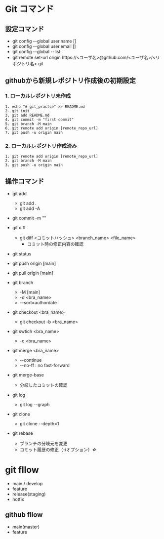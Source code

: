 # Git コマンド

## 設定コマンド

- git config --global user.name []
- git config --global user.email []
- git config --global --list
- git remote set-url origin https://<ユーザ名>@github.com/<ユーザ名>/<リポジトリ名>.git

## githubから新規レポジトリ作成後の初期設定

### 1. ローカルレポジトリ未作成
```
1. echo "# git_practce" >> README.md 
2. git init
3. git add README.md
4. git commit -m "first commit"
5. git branch -M main
6. git remote add origin [remote_repo_url]
7. git push -u origin main
```


### 2. ローカルレポジトリ作成済み
```
1. git remote add origin [remote_repo_url]
2. git branch -M main
3. git push -u origin main
```


## 操作コマンド

- git add
  - git add .
  - git add -A

- git commit -m ""

- git diff
  - git diff <コミットハッシュ> <branch_name> <file_name>
    - コミット時の修正内容の確認

- git status

- git push origin [main]
- git pull origin [main]

- git branch
  - -M [main]
  - -d <bra_name>
  - --sort=authordate

- git checkout <bra_name>
  - git checkout -b <bra_name>

- git swtich <bra_name>
  - -c <bra_name>

- git merge <bra_name>
  - --continue
  - --no-ff : no fast-forward

- git merge-base <branch1> <brnach2>
  - 分岐したコミットの確認

- git log
  - git log --graph

- git clone 
  - git clone --depth=1

- git rebase
  - ブランチの分岐元を変更
  - コミット履歴の修正（-iオプション）☆


# git fllow

- main / develop
- feature
- release(staging)
- hotfix

## github fllow

- main(master)
- feature